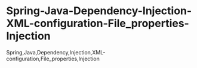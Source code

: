 # Spring-Java-Dependency-Injection-XML-configuration-File_properties-Injection
Spring,Java,Dependency,Injection,XML-configuration,File_properties,Injection

